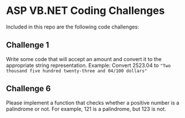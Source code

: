 # ASP VB.NET Coding Challenges

Included in this repo are the following code challenges:

## Challenge 1
Write some code that will accept an amount and convert it to the
appropriate string representation.
Example:
Convert 2523.04
to `"Two thousand five hundred twenty-three and 04/100
dollars"`

## Challenge 6

Please implement a function that checks whether a positive number is a palindrome or not. For
example, 121 is a palindrome, but 123 is not.

